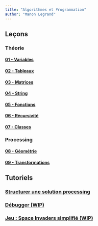 ```yaml
---
title: "Algorithmes et Programmation"
author: "Manon Legrand"
---
```



## Leçons

### Théorie
#### [01 - Variables](cours/01-variables.md)
#### [02 - Tableaux](cours/02-tableaux.md)
#### [03 - Matrices](cours/03-matrices.md)
#### [04 - String](cours/04-strings.md)
#### [05 - Fonctions](cours/05-fonctions.md)
#### [06 - Récursivité](cours/06-récursivité.md)
#### [07 - Classes](cours/07-classes.md)

### Processing
#### [08 - Géométrie](cours/08-géométrie.md)
#### [09 - Transformations](cours/09-transformations.md)


## Tutoriels
### [Structurer une solution processing](tutoriels/structurer-une-solution.md)
### [Débugger (WIP)](tutoriels/debugger.md)
### [Jeu : Space Invaders simplifié (WIP)](tutoriels/space-invaders)

